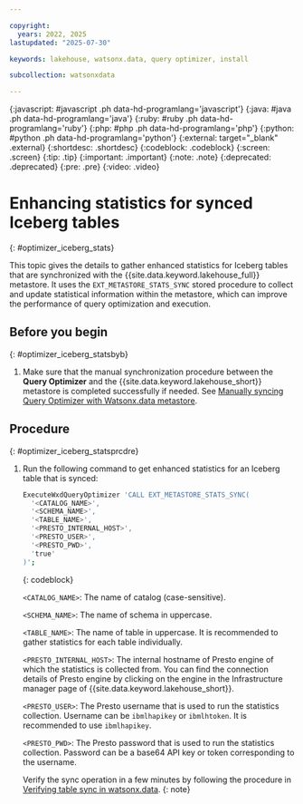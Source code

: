 ```yaml
---

copyright:
  years: 2022, 2025
lastupdated: "2025-07-30"

keywords: lakehouse, watsonx.data, query optimizer, install

subcollection: watsonxdata

---
```


{:javascript: #javascript .ph data-hd-programlang='javascript'}
{:java: #java .ph data-hd-programlang='java'}
{:ruby: #ruby .ph data-hd-programlang='ruby'}
{:php: #php .ph data-hd-programlang='php'}
{:python: #python .ph data-hd-programlang='python'}
{:external: target="_blank" .external}
{:shortdesc: .shortdesc}
{:codeblock: .codeblock}
{:screen: .screen}
{:tip: .tip}
{:important: .important}
{:note: .note}
{:deprecated: .deprecated}
{:pre: .pre}
{:video: .video}

# Enhancing statistics for synced Iceberg tables
{: #optimizer_iceberg_stats}

This topic gives the details to gather enhanced statistics for Iceberg tables that are synchronized with the {{site.data.keyword.lakehouse_full}} metastore. It uses the `EXT_METASTORE_STATS_SYNC` stored procedure to collect and update statistical information within the metastore, which can improve the performance of query optimization and execution.

## Before you begin
{: #optimizer_iceberg_statsbyb}

1. Make sure that the manual synchronization procedure between the **Query Optimizer** and the {{site.data.keyword.lakehouse_short}} metastore is completed successfully if needed. See [Manually syncing Query Optimizer with Watsonx.data metastore](https://cloud.ibm.com/docs/watsonxdata?topic=watsonxdata-sync_optimizer_meta).

## Procedure
{: #optimizer_iceberg_statsprcdre}

1. Run the following command to get enhanced statistics for an Iceberg table that is synced:

   ```bash
   ExecuteWxdQueryOptimizer 'CALL EXT_METASTORE_STATS_SYNC(
     '<CATALOG_NAME>',
     '<SCHEMA_NAME>',
     '<TABLE_NAME>',
     '<PRESTO_INTERNAL_HOST>',
     '<PRESTO_USER>',
     '<PRESTO_PWD>',
     'true'
   )';
   ```
   {: codeblock}

   `<CATALOG_NAME>`: The name of catalog (case-sensitive).

   `<SCHEMA_NAME>`: The name of schema in uppercase.

   `<TABLE_NAME>`: The name of table in uppercase. It is recommended to gather statistics for each table individually.

   `<PRESTO_INTERNAL_HOST>`: The internal hostname of Presto engine of which the statistics is collected from. You can find the connection details of Presto engine by clicking on the engine in the Infrastructure manager page of {{site.data.keyword.lakehouse_short}}.

   `<PRESTO_USER>`: The Presto username that is used to run the statistics collection. Username can be `ibmlhapikey` or `ibmlhtoken`. It is recommended to use `ibmlhapikey`.

   `<PRESTO_PWD>`: The Presto password that is used to run the statistics collection. Password can be a base64 API key or token corresponding to the username.

   Verify the sync operation in a few minutes by following the procedure in [Verifying table sync in watsonx.data](/docs/watsonxdata?topic=watsonxdata-sync_optimizer_verify).
   {: note}
